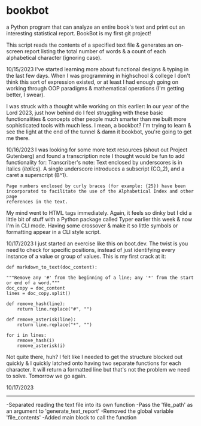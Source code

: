 # bookbot
a Python program that can analyze an entire book's text and print out an interesting statistical report.
BookBot is my first git project!

This script reads the contents of a specified text file & generates an on-screen report listing
the total number of words & a count of each alphabetical character (ignoring case).

10/15/2023
I've started learning more about functional designs & typing in the last few days.  When I was programming in highschool & college I don't think this sort of expression existed, or at least I had enough going on working through OOP paradigms & mathematical operations (I'm getting better, I swear).

I was struck with a thought while working on this earlier: In our year of the Lord 2023, just how behind do I feel struggling with these basic functionalities & concepts other people much smarter than me built more sophisticated tools with much less.  I mean, a bookbot?  I'm trying to learn & see the light at the end of the tunnel & damn it bookbot, you're going to get me there. 

10/16/2023
I was looking for some more text resources (shout out Project Gutenberg) and found a transcription note I thought would be fun to add functionality for:
    Transcriber's note: 
    Text enclosed by underscores is in italics (_italics_).
    A single underscore introduces a subscript (CO_2), and a caret a
    superscript (B^1).

    Page numbers enclosed by curly braces (for example: {25}) have been
    incorporated to facilitate the use of the Alphabetical Index and other page
    references in the text.

My mind went to HTML tags immediately.  Again, it feels so dinky but I did a little bit of stuff with a Python package called Typer earlier this week & now I'm in CLI mode.  Having some crossover & make it so little symbols or formatting appear in a CLI style script.

10/17/2023
I just started an exercise like this on boot.dev.  The twist is you need to check for specific positions, instead of just identifying every instance of a value or group of values.  This is my first crack at it:

    def markdown_to_text(doc_content):

    """Remove any '#' from the beginning of a line; any '*' from the start or end of a word."""
    doc_copy = doc_content
    lines = doc_copy.split()
    
    def remove_hash(line):
        return line.replace("#", "")

    def remove_asterisk(line):
        return line.replace("*", "")
    
    for i in lines:
        remove_hash(i)
        remove_asterisk(i)

Not quite there, huh?  I felt like I needed to get the structure blocked out quickly & I quickly latched onto having two separate functions for each character.  It will return a formatted line but that's not the problem we need to solve.  Tomorrow we go again.



10/17/2023
__________
-Separated reading the text file into its own function
-Pass the 'file_path' as an argument to 'generate_text_report'
-Removed the global variable 'file_contents'
-Added main block to call the function
